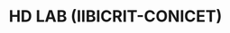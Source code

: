 ---
layout: page
title: HD LAB (IIBICRIT-CONICET)
description: "Laboratorio de Humanidades Digitales - IIBICRIT, CONICET (Argentina)"
img: assets/img/collaborations/logo_hd-lab.png
imgalt: "Logo of the Laboratorio de Humanidades Digitales - IIBICRIT, CONICET: it shows the text Humanidades Digitales Lab in capitals, with some coloured squares"
importance: #1
category: #work
related_publications: false
inline: false
redirect: https://hdlab.space/
---